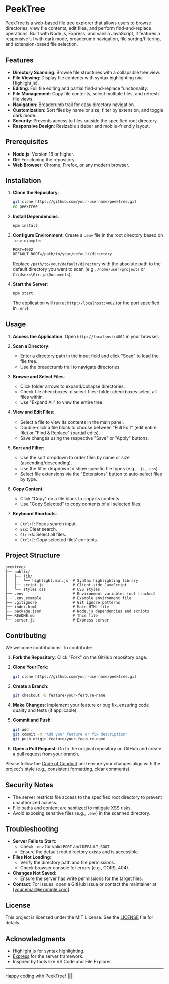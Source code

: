 # PeekTree

PeekTree is a web-based file tree explorer that allows users to browse directories, view file contents, edit files, and perform find-and-replace operations. Built with Node.js, Express, and vanilla JavaScript, it features a responsive UI with dark mode, breadcrumb navigation, file sorting/filtering, and extension-based file selection.

## Features

- **Directory Scanning**: Browse file structures with a collapsible tree view.
- **File Viewing**: Display file contents with syntax highlighting (via Highlight.js).
- **Editing**: Full file editing and partial find-and-replace functionality.
- **File Management**: Copy file contents, select multiple files, and refresh file views.
- **Navigation**: Breadcrumb trail for easy directory navigation.
- **Customization**: Sort files by name or size, filter by extension, and toggle dark mode.
- **Security**: Prevents access to files outside the specified root directory.
- **Responsive Design**: Resizable sidebar and mobile-friendly layout.

## Prerequisites

- **Node.js**: Version 16 or higher.
- **Git**: For cloning the repository.
- **Web Browser**: Chrome, Firefox, or any modern browser.

## Installation

1. **Clone the Repository**:
   ```bash
   git clone https://github.com/your-username/peektree.git
   cd peektree
   ```

2. **Install Dependencies**:
   ```bash
   npm install
   ```

3. **Configure Environment**:
   Create a `.env` file in the root directory based on `.env.example`:
   ```env
   PORT=4002
   DEFAULT_ROOT=/path/to/your/default/directory
   ```
   Replace `/path/to/your/default/directory` with the absolute path to the default directory you want to scan (e.g., `/home/user/projects` or `C:\Users\Girija\Documents`).

4. **Start the Server**:
   ```bash
   npm start
   ```
   The application will run at `http://localhost:4002` (or the port specified in `.env`).

## Usage

1. **Access the Application**:
   Open `http://localhost:4002` in your browser.

2. **Scan a Directory**:
   - Enter a directory path in the input field and click "Scan" to load the file tree.
   - Use the breadcrumb trail to navigate directories.

3. **Browse and Select Files**:
   - Click folder arrows to expand/collapse directories.
   - Check file checkboxes to select files; folder checkboxes select all files within.
   - Use "Expand All" to view the entire tree.

4. **View and Edit Files**:
   - Select a file to view its contents in the main panel.
   - Double-click a file block to choose between "Full Edit" (edit entire file) or "Find & Replace" (partial edits).
   - Save changes using the respective "Save" or "Apply" buttons.

5. **Sort and Filter**:
   - Use the sort dropdown to order files by name or size (ascending/descending).
   - Use the filter dropdown to show specific file types (e.g., `.js`, `.css`).
   - Select file extensions via the "Extensions" button to auto-select files by type.

6. **Copy Content**:
   - Click "Copy" on a file block to copy its contents.
   - Use "Copy Selected" to copy contents of all selected files.

7. **Keyboard Shortcuts**:
   - `Ctrl+F`: Focus search input.
   - `Esc`: Clear search.
   - `Ctrl+A`: Select all files.
   - `Ctrl+C`: Copy selected files' contents.

## Project Structure

```
peektree/
├── public/
│   ├── lib/
│   │   └── highlight.min.js  # Syntax highlighting library
│   ├── script.js             # Client-side JavaScript
│   └── styles.css            # CSS styles
├── .env                      # Environment variables (not tracked)
├── .env.example              # Example environment file
├── .gitignore                # Git ignore patterns
├── index.html                # Main HTML file
├── package.json              # Node.js dependencies and scripts
├── README.md                 # This file
└── server.js                 # Express server
```

## Contributing

We welcome contributions! To contribute:

1. **Fork the Repository**:
   Click "Fork" on the GitHub repository page.

2. **Clone Your Fork**:
   ```bash
   git clone https://github.com/your-username/peektree.git
   ```

3. **Create a Branch**:
   ```bash
   git checkout -b feature/your-feature-name
   ```

4. **Make Changes**:
   Implement your feature or bug fix, ensuring code quality and tests (if applicable).

5. **Commit and Push**:
   ```bash
   git add .
   git commit -m "Add your feature or fix description"
   git push origin feature/your-feature-name
   ```

6. **Open a Pull Request**:
   Go to the original repository on GitHub and create a pull request from your branch.

Please follow the [Code of Conduct](CODE_OF_CONDUCT.md) and ensure your changes align with the project's style (e.g., consistent formatting, clear comments).

## Security Notes

- The server restricts file access to the specified root directory to prevent unauthorized access.
- File paths and content are sanitized to mitigate XSS risks.
- Avoid exposing sensitive files (e.g., `.env`) in the scanned directory.

## Troubleshooting

- **Server Fails to Start**:
  - Check `.env` for valid `PORT` and `DEFAULT_ROOT`.
  - Ensure the default root directory exists and is accessible.
- **Files Not Loading**:
  - Verify the directory path and file permissions.
  - Check browser console for errors (e.g., CORS, 404).
- **Changes Not Saved**:
  - Ensure the server has write permissions for the target files.
- **Contact**:
  For issues, open a GitHub issue or contact the maintainer at [your.email@example.com].

## License

This project is licensed under the MIT License. See the [LICENSE](LICENSE) file for details.

## Acknowledgments

- [Highlight.js](https://highlightjs.org/) for syntax highlighting.
- [Express](https://expressjs.com/) for the server framework.
- Inspired by tools like VS Code and File Explorer.

---

Happy coding with PeekTree! 🌳✨